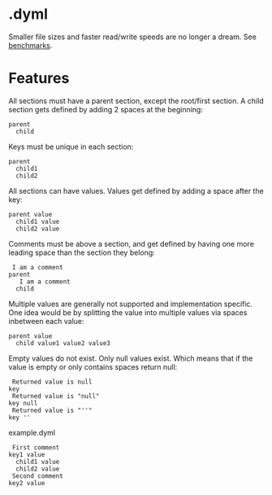 # .dyml
Smaller file sizes and faster read/write speeds are no longer a dream. See [benchmarks](https://github.com/Osiris-Team/Dyml/issues/17).

# Features

All sections must have a parent section, except the root/first section. A child section gets defined by adding 2 spaces at the beginning:
```dyml
parent
  child
```
Keys must be unique in each section:
```dyml
parent
  child1
  child2
```
All sections can have values. Values get defined by adding a space after the key:
```dyml
parent value
  child1 value
  child2 value
```
Comments must be above a section, and get defined by having one more leading space than the section they belong:
```dyml
 I am a comment
parent
   I am a comment
  child
```
Multiple values are generally not supported and implementation specific. 
One idea would be by splitting the value into multiple
values via spaces inbetween each value:
```dyml
parent value
  child value1 value2 value3
```
Empty values do not exist. Only null values exist. Which means that if the value is empty or only contains spaces return null:
```
 Returned value is null
key
 Returned value is "null"
key null
 Returned value is "''"
key ''
```

example.dyml
```dyml
 First comment
key1 value
  child1 value
  child2 value
 Second comment
key2 value
```

